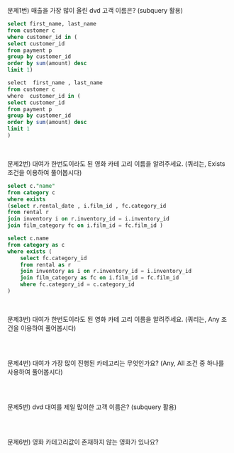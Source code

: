 문제1번) 매출을 가장 많이 올린 dvd 고객 이름은? (subquery 활용)

```sql
select first_name, last_name 
from customer c
where customer_id in (
select customer_id 
from payment p 
group by customer_id
order by sum(amount) desc
limit 1)
```
```sql
select  first_name , last_name
from customer c
where  customer_id in (
select customer_id
from payment p
group by customer_id
order by sum(amount) desc
limit 1
)
```
</br>
 

문제2번) 대여가 한번도이라도 된 영화 카테 고리 이름을 알려주세요. (쿼리는, Exists조건을 이용하여 풀어봅시다)

```sql
select c."name" 
from category c 
where exists 
(select r.rental_date , i.film_id , fc.category_id 
from rental r 
join inventory i on r.inventory_id = i.inventory_id 
join film_category fc on i.film_id = fc.film_id )
```

```sql
select c.name
from category as c
where exists (
	select fc.category_id
	from rental as r
	join inventory as i on r.inventory_id = i.inventory_id
	join film_category as fc on i.film_id = fc.film_id
	where fc.category_id = c.category_id
)
```
</br>
 
문제3번) 대여가 한번도이라도 된 영화 카테 고리 이름을 알려주세요. (쿼리는, Any 조건을 이용하여 풀어봅시다)

```sql
```
</br>
 
문제4번) 대여가 가장 많이 진행된 카테고리는 무엇인가요? (Any, All 조건 중 하나를 사용하여 풀어봅시다)

```sql
```
</br>
 
문제5번) dvd 대여를 제일 많이한 고객 이름은? (subquery 활용)

```sql
```
</br>
 
문제6번) 영화 카테고리값이 존재하지 않는 영화가 있나요?

```sql
```
</br>
 
